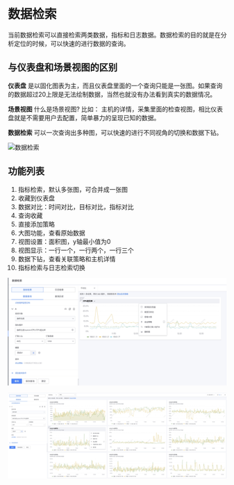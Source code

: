 # 数据检索

当前数据检索可以直接检索两类数据，指标和日志数据。数据检索的目的就是在分析定位的时候，可以快速的进行数据的查询。

## 与仪表盘和场景视图的区别

**仪表盘** 是以固化图表为主，而且仪表盘里面的一个查询只能是一张图。如果查询的数据超过20上限是无法绘制数据，当然也就没有办法看到真实的数据情况。

**场景视图** 什么是场景视图? 比如： 主机的详情，采集里面的检查视图，相比仪表盘就是不需要用户去配置，简单暴力的呈现已知的数据。

**数据检索** 可以一次查询出多种图，可以快速的进行不同视角的切换和数据下钻。 

![数据检索](media/%E6%95%B0%E6%8D%AE%E6%A3%80%E7%B4%A2.gif)

## 功能列表

1. 指标检索，默认多张图，可合并成一张图
2. 收藏到仪表盘
3. 数据对比：时间对比，目标对比，指标对比
4. 查询收藏
5. 直接添加策略
6. 大图功能，查看原始数据
7. 视图设置：面积图，y轴最小值为0
8. 视图显示：一行一个，一行两个，一行三个
9. 数据下钻，查看关联策略和主机详情
10. 指标检索与日志检索切换

![-w2020](media/16044647842285.jpg)

![-w2020](media/16044650045876.jpg)
